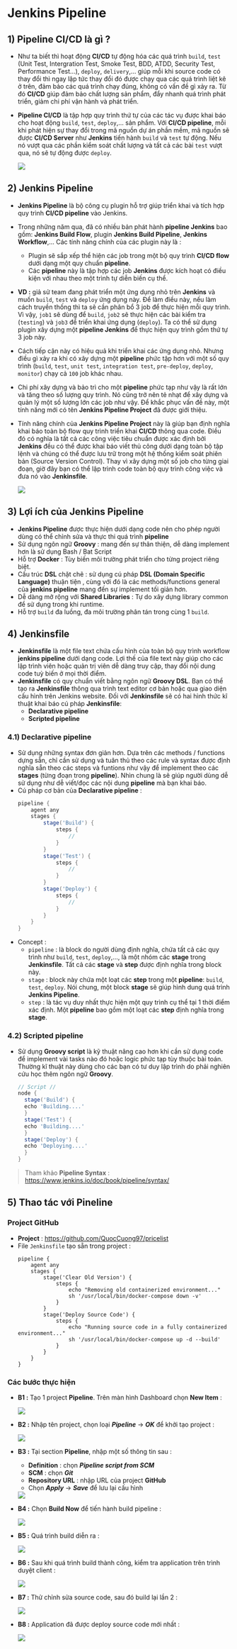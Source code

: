 # Jenkins Pipeline
## **1) Pipeline CI/CD là gì ?**
- Như ta biết thì hoạt động **CI/CD** tự động hóa các quá trình `build`, `test` (Unit Test, Intergration Test, Smoke Test, BDD, ATDD, Security Test, Performance Test…), `deploy`, `delivery`,… giúp mỗi khi source code có thay đổi thì ngay lập tức thay đổi đó được chạy qua các quá trình liệt kê ở trên, đảm bảo các quá trình chạy đúng, không có vấn đề gì xảy ra. Từ đó **CI/CD** giúp đảm bảo chất lượng sản phẩm, đẩy nhanh quá trình phát triển, giảm chi phí vận hành và phát triển.
- **Pipeline CI/CD** là tập hợp quy trình thứ tự của các tác vụ được khai báo cho hoạt động `build`, `test`, `deploy`,… sản phẩm. Với **CI/CD pipeline**, mỗi khi phát hiện sự thay đổi trong mã nguồn dự án phần mềm, mã nguồn sẽ được **CI/CD Server** như **Jenkins** tiến hành `build` và `test` tự động. Nếu nó vượt qua các phần kiểm soát chất lượng và tất cả các bài `test` vượt qua, nó sẽ tự động được `deploy`.

    <img src=https://i.imgur.com/iIuCVwu.png>
## **2) Jenkins Pipeline**
- **Jenkins Pipeline** là bộ công cụ plugin hỗ trợ giúp triển khai và tích hợp quy trình **CI/CD pipeline** vào Jenkins.
- Trong những năm qua, đã có nhiều bản phát hành **pipeline Jenkins** bao gồm: **Jenkins Build Flow**, plugin **Jenkins Build Pipeline**, **Jenkins Workflow**,... Các tính năng chính của các plugin này là :
    - Plugin sẽ sắp xếp thể hiện các job trong một bộ quy trình **CI/CD flow** dưới dạng một quy chuẩn **pipeline**.
    - Các **pipeline** này là tập hợp các job **Jenkins** được kích hoạt có điều kiện với nhau theo một trình tự diễn biến cụ thể.
- **VD :** giả sử team đang phát triển một ứng dụng nhỏ trên **Jenkins** và muốn `build`, `test` và `deploy` ứng dụng này. Để làm điều này, nếu làm cách truyền thống thì ta sẽ cần phân bổ 3 job để thực hiện mỗi quy trình. Vì vậy, `job1` sẽ dùng để `build`, `job2` sẽ thực hiện các bài kiểm tra (`testing`) và `job3` để triển khai ứng dụng (`deploy`). Ta có thể sử dụng plugin xây dựng một **pipeline Jenkins** để thực hiện quy trình gồm thứ tự 3 job này.
- Cách tiếp cận này có hiệu quả khi triển khai các ứng dụng nhỏ. Nhưng điều gì xảy ra khi có xây dựng một **pipeline** phức tập hơn với một số quy trình (`build`, `test`, `unit test`, `integration test`, `pre-deploy`, `deploy`, `monitor`) chạy cả `100` job khác nhau.
- Chi phí xây dựng và bảo trì cho một **pipeline** phức tạp như vậy là rất lớn và tăng theo số lượng quy trình. Nó cũng trở nên tẻ nhạt để xây dựng và quản lý một số lượng lớn các job như vậy. Để khắc phục vấn đề này, một tính năng mới có tên **Jenkins Pipeline Project** đã được giới thiệu.
- Tính năng chính của **Jenkins Pipeline Project** này là giúp bạn định nghĩa khai báo toàn bộ flow quy trình triển khai **CI/CD** thông qua code. Điều đó có nghĩa là tất cả các công việc tiêu chuẩn được xác định bởi **Jenkins** đều có thể được khai báo viết thủ công dưới dạng toàn bộ tập lệnh và chúng có thể được lưu trữ trong một hệ thống kiểm soát phiên bản (Source Version Control). Thay vì xây dựng một số job cho từng giai đoạn, giờ đây bạn có thể lập trình code toàn bộ quy trình công việc và đưa nó vào **Jenkinsfile**.

    <img src=https://i.imgur.com/CrIt5fU.png>

## **3) Lợi ích của Jenkins Pipeline**
- **Jenkins Pipeline** được thực hiện dưới dạng code nên cho phép người dùng có thể chỉnh sửa và thực thi quá trình **pipeline**
- Sử dụng ngôn ngữ **Groovy** : mang đến sự thân thiện, dễ dàng implement hơn là sử dụng Bash / Bat Script
- Hỗ trợ **Docker** : Tùy biến môi trường phát triển cho từng project riêng biệt.
- Cấu trúc **DSL** chặt chẽ : sử dụng cú pháp **DSL (Domain Specific Language)** thuận tiện , cùng với đó là các methods/functions general của **jenkins pipeline** mang đến sự implement tối giản hơn.
- Dễ dàng mở rộng với **Shared Libraries** : Tự do xây dựng library common để sử dụng trong khi runtime.
- Hỗ trợ `build` đa luồng, đa môi trường phân tán trong cùng 1 `build`.
## **4) Jenkinsfile**
- **Jenkinsfile** là một file text chứa cấu hình của toàn bộ quy trình workflow **jenkins pipeline** dưới dạng code. Lợi thế của file text này giúp cho các lập trình viên hoặc quản trị viên dễ dàng truy cập, thay đổi nội dung code tuỳ biến ở mọi thời điểm.
- **Jenkinsfile** có quy chuẩn viết bằng ngôn ngữ **Groovy DSL**. Bạn có thể tạo ra **Jenkinsfile** thông qua trình text editor cơ bản hoặc qua giao diện cấu hình trên Jenkins website. Đối với **Jenkinsfile** sẽ có hai hình thức kĩ thuật khai báo cú pháp **Jenkinsfile**:
    - **Declarative pipeline**
    - **Scripted pipeline**
### **4.1) Declarative pipeline**
- Sử dụng những syntax đơn giản hơn. Dựa trên các methods / functions dựng sẵn, chỉ cần  sử dụng và tuân thủ theo các rule và syntax được định nghĩa sẵn theo các steps và funtions như vậy để implement theo các **stages** (từng đoạn trong **pipeline**). Nhìn chung là sẽ giúp người dùng dễ sử dụng như dễ viết/đọc các nội dung **pipeline** mà bạn khai báo.
- Cú pháp cơ bản của **Declarative pipeline** :
    ```groovy
    pipeline {
        agent any 
        stages {
            stage('Build') { 
                steps {
                    // 
                }
            }
            stage('Test') { 
                steps {
                    // 
                }
            }
            stage('Deploy') { 
                steps {
                    // 
                }
            }
        }
    }
    ```
- Concept :
    - `pipeline` : là block do người dùng định nghĩa, chứa tất cả các quy trình như `build`, `test`, `deploy`,..., là một nhóm các **stage** trong **Jenkinsfile**. Tất cả các **stage** và **step** được định nghĩa trong block này.
    - `stage` : block này chứa một loạt các **step** trong một **pipeline**: `build`, `test`, `deploy`. Nói chung, một block **stage** sẽ giúp hình dung quá trình **Jenkins Pipeline**.
    - `step` : là tác vụ duy nhất thực hiện một quy trình cụ thể tại 1 thời điểm xác định. Một **pipeline** bao gồm một loạt các **step** định nghĩa trong **stage**.
### **4.2) Scripted pipeline**
- Sử dụng **Groovy script** là kỹ thuật nâng cao hơn khi cần sử dụng code để implement vài tasks nào đó hoặc logic phức tạp tùy thuộc bài toán. Thường kĩ thuật này dùng cho các bạn có tư duy lập trình do phải nghiên cứu học thêm ngôn ngữ **Groovy**.
    ```groovy
    // Script //
    node {
      stage('Build') {
      echo 'Building....'
      }
      stage('Test') {
      echo 'Building....'
      }
      stage('Deploy') {
      echo 'Deploying....'
      }
    }
    ```
> Tham khảo **Pipeline Syntax** : https://www.jenkins.io/doc/book/pipeline/syntax/
## **5) Thao tác với Pineline**
### **Project GitHub**
- **Project** : https://github.com/QuocCuong97/pricelist
- File `Jenkinsfile` tạo sẵn trong project :
    ```Jenkinsfile
    pipeline {
        agent any
        stages {
            stage('Clear Old Version') {
                steps {
                    echo "Removing old containerized environment..."
                    sh '/usr/local/bin/docker-compose down -v'
                }
            }
            stage('Deploy Source Code') {
                steps {
                    echo "Running source code in a fully containerized environment..."    
                    sh '/usr/local/bin/docker-compose up -d --build'
                }
            }
        }
    }
    ```
### **Các bước thực hiện**
- **B1 :** Tạo 1 project **Pipeline**. Trên màn hình Dashboard chọn **New Item** :

    <img src=https://i.imgur.com/ckcFko5.png>

- **B2 :** Nhập tên project, chọn loại ***Pipeline*** -> ***OK*** để khởi tạo project :

    <img src=https://i.imgur.com/IgiVwy7.png>

- **B3 :** Tại section **Pipeline**, nhập một số thông tin sau :
    - **Definition** : chọn ***Pipeline script from SCM***
    - **SCM** : chọn ***Git***
    - **Repository URL** : nhập URL của project **GitHub**
    - Chọn ***Apply*** -> ***Save*** để lưu lại cấu hình

    <img src=https://i.imgur.com/XR274Q2.png>

- **B4 :** Chọn **Build Now** để tiến hành build pipeline :

    <img src=https://i.imgur.com/Cs1sQZU.png>

- **B5 :** Quá trình build diễn ra :

    <img src=https://i.imgur.com/9YovrzQ.png>

- **B6 :** Sau khi quá trình build thành công, kiểm tra application trên trình duyệt client :

    <img src=https://i.imgur.com/B2lI93q.png>

- **B7 :** Thử chỉnh sửa source code, sau đó build lại lần 2 :

    <img src=https://i.imgur.com/xG9xDbn.png>

- **B8 :** Application đã được deploy source code mới nhất :

    <img src=https://i.imgur.com/k8Gjp3W.png>
